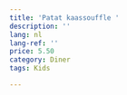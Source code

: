 ```yaml
---
title: 'Patat kaassouffle '
description: ''
lang: nl
lang-ref: ''
price: 5.50
category: Diner
tags: Kids

---
```


